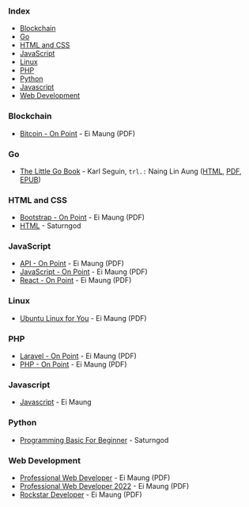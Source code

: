 ### Index

* [Blockchain](#blockchain)
* [Go](#go)
* [HTML and CSS](#html-and-css)
* [JavaScript](#javascript)
* [Linux](#linux)
* [PHP](#php)
* [Python](#python)
* [Javascript](#javascript)
* [Web Development](#web-development)


### Blockchain

* [Bitcoin - On Point](https://eimaung.com/bitcoin/) - Ei Maung (PDF)


### Go

* [The Little Go Book](https://github.com/nainglinaung/the-little-go-book) - Karl Seguin, `trl.:` Naing Lin Aung ([HTML](https://github.com/nainglinaung/the-little-go-book/blob/master/mm/go.md), [PDF](https://github.com/nainglinaung/the-little-go-book/blob/master/mm/go.pdf), [EPUB](https://github.com/nainglinaung/the-little-go-book/blob/master/mm/go.epub))


### HTML and CSS

* [Bootstrap - On Point](https://eimaung.com/bootstrap/) - Ei Maung (PDF)
* [HTML](https://books.saturngod.net/HTML5/) - Saturngod


### JavaScript

* [API - On Point](https://eimaung.com/api/) - Ei Maung (PDF)
* [JavaScript - On Point](https://eimaung.com/jsbook/) - Ei Maung (PDF)
* [React - On Point](https://eimaung.com/react/) - Ei Maung (PDF)


### Linux

* [Ubuntu Linux for You](http://eimaung.com/ubuntu-for-you) - Ei Maung (PDF)


### PHP

* [Laravel - On Point](https://eimaung.com/laravel/) - Ei Maung (PDF)
* [PHP - On Point](https://eimaung.com/php/) - Ei Maung (PDF)

 ### Javascript 

 * [Javascript](https://github.com/aye-nyeinSan/Programming-Books/blob/main/JavaScript-Book-by-Ei-Maung.pdf) - Ei Maung


### Python

* [Programming Basic For Beginner](http://books.saturngod.net/programming_basic/) - Saturngod


### Web Development

* [Professional Web Developer](http://eimaung.com/professional-web-developer) - Ei Maung (PDF)
* [Professional Web Developer 2022](https://eimaung.com/pwd2022/) - Ei Maung (PDF)
* [Rockstar Developer](http://eimaung.com/rockstar-developer) - Ei Maung (PDF)
